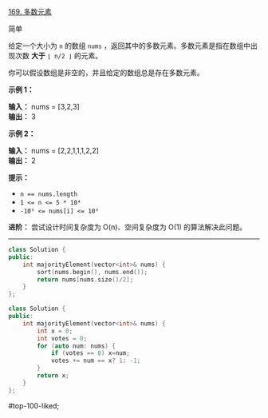 [169. 多数元素](https://leetcode.cn/problems/majority-element/)

简单

给定一个大小为 `n` 的数组 `nums` ，返回其中的多数元素。多数元素是指在数组中出现次数 **大于** `⌊ n/2 ⌋` 的元素。

你可以假设数组是非空的，并且给定的数组总是存在多数元素。

**示例 1：**

**输入：** nums = [3,2,3]  
**输出：** 3  

**示例 2：**

**输入：** nums = [2,2,1,1,1,2,2]  
**输出：** 2  

**提示：**

- `n == nums.length`
- `1 <= n <= 5 * 10⁴`
- `-10⁹ <= nums[i] <= 10⁹`

**进阶：** 尝试设计时间复杂度为 O(n)、空间复杂度为 O(1) 的算法解决此问题。

---- ----
```cpp
class Solution {
public:
    int majorityElement(vector<int>& nums) {
        sort(nums.begin(), nums.end());
        return nums[nums.size()/2];
    }
};
```

```cpp
class Solution {
public:
    int majorityElement(vector<int>& nums) {
        int x = 0;
        int votes = 0;
        for (auto num: nums) {
            if (votes == 0) x=num;
            votes += num == x? 1: -1;
        }
        return x;
    }
};
```

#top-100-liked; 